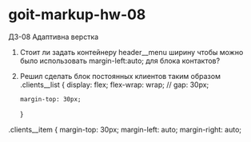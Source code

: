 # goit-markup-hw-08

ДЗ-08 Адаптивна верстка

1.  Стоит ли задать контейнеру header\_\_menu ширину чтобы можно было использовать margin-left:auto; для блока контактов?

2.  Решил сделать блок постоянных клиентов таким образом .clients\_\_list { display: flex; flex-wrap: wrap; // gap: 30px;

        margin-top: 30px;

    }

.clients\_\_item { margin-top: 30px; margin-left: auto; margin-right: auto;
